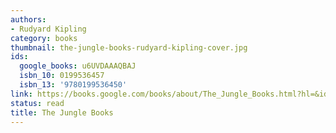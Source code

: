 ```yaml
---
authors:
- Rudyard Kipling
category: books
thumbnail: the-jungle-books-rudyard-kipling-cover.jpg
ids:
  google_books: u6UVDAAAQBAJ
  isbn_10: 0199536457
  isbn_13: '9780199536450'
link: https://books.google.com/books/about/The_Jungle_Books.html?hl=&id=u6UVDAAAQBAJ
status: read
title: The Jungle Books
---
```

